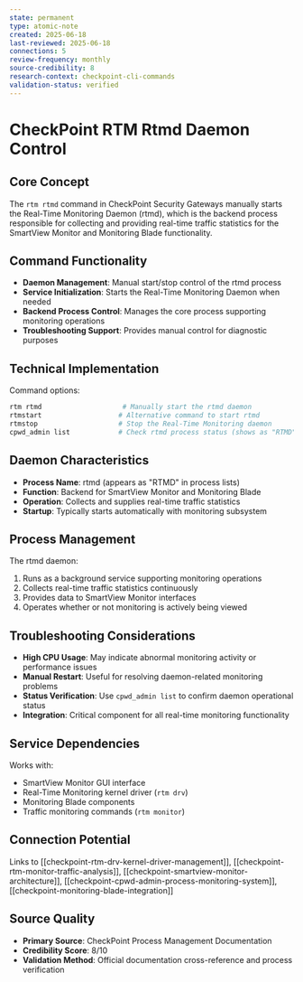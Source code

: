 ```yaml
---
state: permanent
type: atomic-note
created: 2025-06-18
last-reviewed: 2025-06-18
connections: 5
review-frequency: monthly
source-credibility: 8
research-context: checkpoint-cli-commands
validation-status: verified
---
```


# CheckPoint RTM Rtmd Daemon Control

## Core Concept

The `rtm rtmd` command in CheckPoint Security Gateways manually starts the Real-Time Monitoring Daemon (rtmd), which is the backend process responsible for collecting and providing real-time traffic statistics for the SmartView Monitor and Monitoring Blade functionality.

## Command Functionality

- **Daemon Management**: Manual start/stop control of the rtmd process
- **Service Initialization**: Starts the Real-Time Monitoring Daemon when needed
- **Backend Process Control**: Manages the core process supporting monitoring operations
- **Troubleshooting Support**: Provides manual control for diagnostic purposes

## Technical Implementation

Command options:
```bash
rtm rtmd                    # Manually start the rtmd daemon
rtmstart                   # Alternative command to start rtmd
rtmstop                    # Stop the Real-Time Monitoring daemon
cpwd_admin list            # Check rtmd process status (shows as "RTMD")
```

## Daemon Characteristics

- **Process Name**: rtmd (appears as "RTMD" in process lists)
- **Function**: Backend for SmartView Monitor and Monitoring Blade
- **Operation**: Collects and supplies real-time traffic statistics
- **Startup**: Typically starts automatically with monitoring subsystem

## Process Management

The rtmd daemon:
1. Runs as a background service supporting monitoring operations
2. Collects real-time traffic statistics continuously
3. Provides data to SmartView Monitor interfaces
4. Operates whether or not monitoring is actively being viewed

## Troubleshooting Considerations

- **High CPU Usage**: May indicate abnormal monitoring activity or performance issues
- **Manual Restart**: Useful for resolving daemon-related monitoring problems
- **Status Verification**: Use `cpwd_admin list` to confirm daemon operational status
- **Integration**: Critical component for all real-time monitoring functionality

## Service Dependencies

Works with:
- SmartView Monitor GUI interface
- Real-Time Monitoring kernel driver (`rtm drv`)
- Monitoring Blade components
- Traffic monitoring commands (`rtm monitor`)

## Connection Potential

Links to [[checkpoint-rtm-drv-kernel-driver-management]], [[checkpoint-rtm-monitor-traffic-analysis]], [[checkpoint-smartview-monitor-architecture]], [[checkpoint-cpwd-admin-process-monitoring-system]], [[checkpoint-monitoring-blade-integration]]

## Source Quality
- **Primary Source**: CheckPoint Process Management Documentation
- **Credibility Score**: 8/10
- **Validation Method**: Official documentation cross-reference and process verification